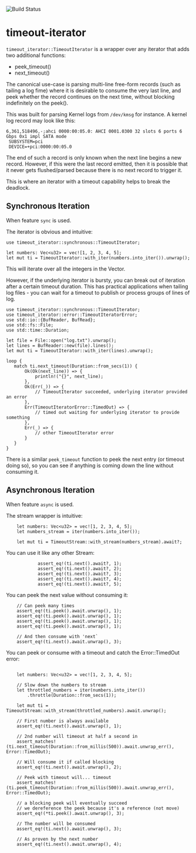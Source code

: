 ![Build Status](https://github.com/polyverse/timeout-iterator/workflows/Build%20Status/badge.svg)

# timeout-iterator

`timeout_iterator::TimeoutIterator` is a wrapper over any iterator that adds two additional functions:
* peek_timeout()
* next_timeout()

The canonical use-case is parsing multi-line free-form records (such as tailing a log fime) where it is desirable to
consume the very last line, and peek whether the record continues on the next time, without blocking indefinitely on the peek().

This was built for parsing Kernel logs from `/dev/kmsg` for instance. A kernel log record may look like this:

```text
6,361,518496,-;ahci 0000:00:05.0: AHCI 0001.0300 32 slots 6 ports 6 Gbps 0x1 impl SATA mode
 SUBSYSTEM=pci
 DEVICE=+pci:0000:00:05.0
 ```
The end of such a record is only known when the next line begins a new record. However, if this were the last
record emitted, then it is possible that it never gets flushed/parsed because there is no next record to trigger it.

This is where an iterator with a timeout capability helps to break the deadlock.

## Synchronous Iteration

When feature `sync` is used.

The iterator is obvious and intuitive:

```.rust
use timeout_iterator::synchronous::TimeoutIterator;

let numbers: Vec<u32> = vec![1, 2, 3, 4, 5];
let mut ti = TimeoutIterator::with_iter(numbers.into_iter()).unwrap();
```

This will iterate over all the integers in the Vector.

However, if the underlying iterator is bursty, you can break out of iteration after a certain timeout duration.
This has practical applications when tailing log files - you can wait for a timeout to publish or process
groups of lines of log.

```.rust
use timeout_iterator::synchronous::TimeoutIterator;
use timeout_iterator::error::TimeoutIteratorError;
use std::io::{BufReader, BufRead};
use std::fs::File;
use std::time::Duration;

let file = File::open("log.txt").unwrap();
let lines = BufReader::new(file).lines();
let mut ti = TimeoutIterator::with_iter(lines).unwrap();

loop {
   match ti.next_timeout(Duration::from_secs(1)) {
       Ok(Ok(next_line)) => {
           println!("{}", next_line);
       },
       Ok(Err(_)) => {
           // TimeoutIterator succeeded, underlying iterator provided an error
       },
       Err(TimeoutIteratorError::TimedOut) => {
           // timed out waiting for underlying iterator to provide something
       },
       Err(_) => {
           // other TimeoutIterator error
       }
   }
}
```

There is a similar `peek_timeout` function to peek the next entry (or timeout doing so), so you
can see if anything is coming down the line without consuming it.


## Asynchronous Iteration

When feature `async` is used.

The stream wrapper is intuitive:

```.rust
    let numbers: Vec<u32> = vec![1, 2, 3, 4, 5];
    let numbers_stream = iter(numbers.into_iter());

    let mut ti = TimeoutStream::with_stream(numbers_stream).await?;
```

You can use it like any other Stream:

```.rust
            assert_eq!(ti.next().await?, 1);
            assert_eq!(ti.next().await?, 2);
            assert_eq!(ti.next().await?, 3);
            assert_eq!(ti.next().await?, 4);
            assert_eq!(ti.next().await?, 5);
```

You can peek the next value without consuming it:

```.rust
    // Can peek many times
    assert_eq!(ti.peek().await.unwrap(), 1);
    assert_eq!(ti.peek().await.unwrap(), 1);
    assert_eq!(ti.peek().await.unwrap(), 1);
    assert_eq!(ti.peek().await.unwrap(), 1);

    // And then consume with 'next`
    assert_eq!(ti.next().await.unwrap(), 3);
```

You can peek or consume with a timeout and catch the Error::TimedOut error:

```.rust

    let numbers: Vec<u32> = vec![1, 2, 3, 4, 5];

    // Slow down the numbers to stream
    let throttled_numbers = iter(numbers.into_iter())
        .throttle(Duration::from_secs(1));

    let mut ti = TimeoutStream::with_stream(throttled_numbers).await.unwrap();

    // First number is always available
    assert_eq!(ti.next().await.unwrap(), 1);

    // 2nd number will timeout at half a second in
    assert_matches!(ti.next_timeout(Duration::from_millis(500)).await.unwrap_err(), Error::TimedOut);

    // Will consume it if called blocking
    assert_eq!(ti.next().await.unwrap(), 2);

    // Peek with timeout will... timeout
    assert_matches!(ti.peek_timeout(Duration::from_millis(500)).await.unwrap_err(), Error::TimedOut);

    // a blocking peek will eventually succeed
    // we dereference the peek because it's a reference (not move)
    assert_eq!(*ti.peek().await.unwrap(), 3);

    // The number will be consumed
    assert_eq!(ti.next().await.unwrap(), 3);

    // As proven by the next number
    assert_eq!(ti.next().await.unwrap(), 4);
```

